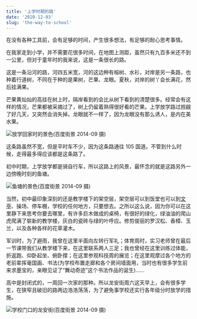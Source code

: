 ```yaml
---
title: '上学时期的路'
date: '2020-12-03'
slug: 'the-way-to-school'
---
```


在没有各种工具前，会有足够的时间，产生很多想法，有足够的耐心思考事情。

在我家走到小学，并不需要花很多时间，在地图上测距，虽然只有九百多米还不到一公里，但对于童年时的我来说，这是一条很长的路。

这是一条沿河的路，河四五米宽，河的这边种有榕树、水衫，对岸是另一条路，也种着行道树，不同在于种的是果树，芒果、龙眼。夏秋，对岸的树丫会长满花，然后挂满果。

芒果黄灿灿的高挂在树上时，隔岸看到的会比从树下看到的清楚很多。经常会有这样的情况，芒果都被采摘过了，树上仍留着熟得很好看的芒果。上学放学路过觊觎了好几天，又突然会消失掉。龙眼就不一样了，因为龙眼没有那么诱人，是内在美水果。

![放学回家时的景色(百度街景 2014-09 摄)](https://lipk.oss-accelerate.aliyuncs.com/images/the-way-to-school(1).jpg)

这条路虽然不宽，但是平时车不少，因为这条路通往 105 国道。不管到什么时候，走得最多得应该都是这条路了。

初中时期，上学放学都是骑自行车，所以这路上的风景，最怀念的就是这路另外一边傍晚时刻的鱼塘。

![鱼塘的景色(百度街景 2014-09 摄)](https://lipk.oss-accelerate.aliyuncs.com/images/the-way-to-school(2).jpg)

当然，初中最印象深刻的还是教学楼下的架空层，架空层可以到饭堂也可以到[文亭](https://www.lipk.org/blog/2020/11/08/delonix-regia/)、操场、停车棚，学校的任何地方，只要想去。之所以这么说，因为你可以在这里静下来思考你要去哪里，有许多巨木做成的桌椅，有很好的绿化，绿油油的爬山虎爬满了崭新的教学楼，灰白的瓷砖与绿的叶呼应。修剪俊丽的罗汉松、香樟、玉兰，以及各种各样的花草灌木。

军训时，为了避雨，我曾在这里半面向左转行军礼；体育周时，实习老师曾在最后一节课带我们从教学楼下来，在这里联系两人三足；我也曾经在这里训练过体能，折返跑、仰卧起坐、俯卧撑；在这里参观科技周的展览；在这里观摩过各个地方的老前辈挥毫国画、书法(为学校布置走廊和各个房间墙面用，当时也有很多学生前来求墨宝的，亲眼见证了“舞动奇迹”这个书法作品的诞生)……

高中是封闭式的，一周回一次家的那种。所以龙安街周六这天早上，会有很多学生，在狭窄且破旧的路两边浩浩荡荡，为了避免事学校还实行各年级分时放学的措施。

![学校门口的龙安街(百度街景 2014-09 摄)](https://lipk.oss-accelerate.aliyuncs.com/images/the-way-to-school(3).jpg)
